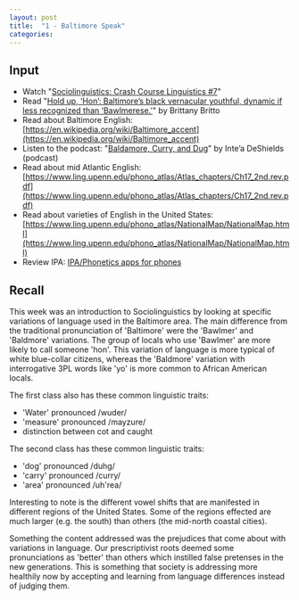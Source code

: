 ```yaml
---
layout: post
title:  "1 - Baltimore Speak"
categories:
---
```

## Input
- Watch "[Sociolinguistics: Crash Course Linguistics #7](https://www.youtube.com/watch?v=of4XzrbkknM)"
- Read "[Hold up, ‘Hon’: Baltimore’s black vernacular youthful, dynamic if less recognized than ‘Bawlmerese.’](https://www.baltimoresun.com/features/baltimore-insider/bs-lt-baltimore-slang-20170209-story.html)" by Brittany Britto
- Read about Baltimore English: [https://en.wikipedia.org/wiki/Baltimore_accent](https://en.wikipedia.org/wiki/Baltimore_accent)
- Listen to the podcast: "[Baldamore, Curry, and Dug](https://baltimorelanguage.com/baldamor-curry-and-dug-podcast/)" by Inte’a DeShields (podcast)
- Read about mid Atlantic English: [https://www.ling.upenn.edu/phono_atlas/Atlas_chapters/Ch17_2nd.rev.pdf](https://www.ling.upenn.edu/phono_atlas/Atlas_chapters/Ch17_2nd.rev.pdf)
- Read about varieties of English in the United States: [https://www.ling.upenn.edu/phono_atlas/NationalMap/NationalMap.html](https://www.ling.upenn.edu/phono_atlas/NationalMap/NationalMap.html)
- Review IPA: [IPA/Phonetics apps for phones](https://www.superlinguo.com/post/130017106104/ipaphonetics-apps-for-phones)

## Recall
This week was an introduction to Sociolinguistics by looking at specific variations of language used in the Baltimore area. The main difference from the traditional pronunciation of 'Baltimore' were the 'Bawlmer' and 'Baldmore' variations. The group of locals who use 'Bawlmer' are more likely to call someone 'hon'. This variation of language is more typical of white blue-collar citizens, whereas the 'Baldmore' variation with interrogative 3PL words like 'yo' is more common to African American locals.

The first class also has these common linguistic traits:

- 'Water' pronounced /wuder/
- 'measure' pronounced /mayzure/
- distinction between cot and caught

The second class has these common linguistic traits:

- 'dog' pronounced /duhg/
- 'carry' pronounced /curry/
- 'area' pronounced /uh'rea/

Interesting to note is the different vowel shifts that are manifested in different regions of the United States. Some of the regions effected are much larger (e.g. the south) than others (the mid-north coastal cities).

Something the content addressed was the prejudices that come about with variations in language. Our prescriptivist roots deemed some pronunciations as 'better' than others which instilled false pretenses in the new generations. This is something that society is addressing more healthily now by accepting and learning from language differences instead of judging them.